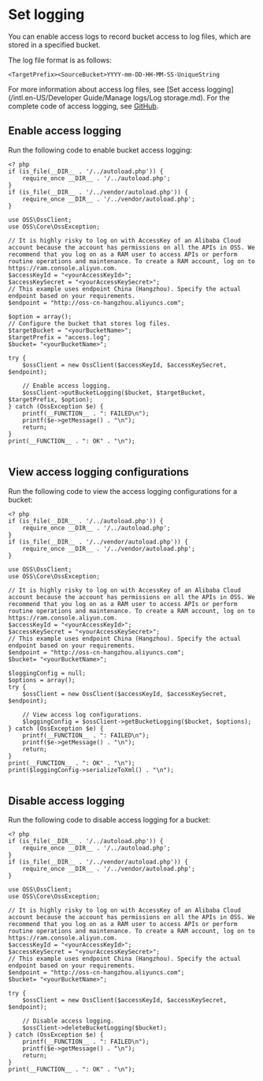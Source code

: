 # Set logging

You can enable access logs to record bucket access to log files, which are stored in a specified bucket.

The log file format is as follows:

`<TargetPrefix><SourceBucket>YYYY-mm-DD-HH-MM-SS-UniqueString`

For more information about access log files, see [Set access logging](/intl.en-US/Developer Guide/Manage logs/Log storage.md). For the complete code of access logging, see [GitHub](https://github.com/aliyun/aliyun-oss-php-sdk/blob/master/samples/BucketLogging.php).

## Enable access logging

Run the following code to enable bucket access logging:

```
<? php
if (is_file(__DIR__ . '/../autoload.php')) {
    require_once __DIR__ . '/../autoload.php';
}
if (is_file(__DIR__ . '/../vendor/autoload.php')) {
    require_once __DIR__ . '/../vendor/autoload.php';
}

use OSS\OssClient;
use OSS\Core\OssException;

// It is highly risky to log on with AccessKey of an Alibaba Cloud account because the account has permissions on all the APIs in OSS. We recommend that you log on as a RAM user to access APIs or perform routine operations and maintenance. To create a RAM account, log on to https://ram.console.aliyun.com.
$accessKeyId = "<yourAccessKeyId>";
$accessKeySecret = "<yourAccessKeySecret>";
// This example uses endpoint China (Hangzhou). Specify the actual endpoint based on your requirements.
$endpoint = "http://oss-cn-hangzhou.aliyuncs.com";

$option = array();
// Configure the bucket that stores log files.
$targetBucket = "<yourBucketName>";
$targetPrefix = "access.log";
$bucket= "<yourBucketName>";

try {
    $ossClient = new OssClient($accessKeyId, $accessKeySecret, $endpoint);

    // Enable access logging.
    $ossClient->putBucketLogging($bucket, $targetBucket, $targetPrefix, $option);
} catch (OssException $e) {
    printf(__FUNCTION__ . ": FAILED\n");
    printf($e->getMessage() . "\n");
    return;
}
print(__FUNCTION__ . ": OK" . "\n");
            
```

## View access logging configurations

Run the following code to view the access logging configurations for a bucket:

```
<? php
if (is_file(__DIR__ . '/../autoload.php')) {
    require_once __DIR__ . '/../autoload.php';
}
if (is_file(__DIR__ . '/../vendor/autoload.php')) {
    require_once __DIR__ . '/../vendor/autoload.php';
}

use OSS\OssClient;
use OSS\Core\OssException;

// It is highly risky to log on with AccessKey of an Alibaba Cloud account because the account has permissions on all the APIs in OSS. We recommend that you log on as a RAM user to access APIs or perform routine operations and maintenance. To create a RAM account, log on to https://ram.console.aliyun.com.
$accessKeyId = "<yourAccessKeyId>";
$accessKeySecret = "<yourAccessKeySecret>";
// This example uses endpoint China (Hangzhou). Specify the actual endpoint based on your requirements.
$endpoint = "http://oss-cn-hangzhou.aliyuncs.com";
$bucket= "<yourBucketName>";

$loggingConfig = null;
$options = array();
try {
    $ossClient = new OssClient($accessKeyId, $accessKeySecret, $endpoint);

    // View access log configurations.
    $loggingConfig = $ossClient->getBucketLogging($bucket, $options);
} catch (OssException $e) {
    printf(__FUNCTION__ . ": FAILED\n");
    printf($e->getMessage() . "\n");
    return;
}
print(__FUNCTION__ . ": OK" . "\n");
print($loggingConfig->serializeToXml() . "\n");
            
```

## Disable access logging

Run the following code to disable access logging for a bucket:

```
<? php
if (is_file(__DIR__ . '/../autoload.php')) {
    require_once __DIR__ . '/../autoload.php';
}
if (is_file(__DIR__ . '/../vendor/autoload.php')) {
    require_once __DIR__ . '/../vendor/autoload.php';
}

use OSS\OssClient;
use OSS\Core\OssException;

// It is highly risky to log on with AccessKey of an Alibaba Cloud account because the account has permissions on all the APIs in OSS. We recommend that you log on as a RAM user to access APIs or perform routine operations and maintenance. To create a RAM account, log on to https://ram.console.aliyun.com.
$accessKeyId = "<yourAccessKeyId>";
$accessKeySecret = "<yourAccessKeySecret>";
// This example uses endpoint China (Hangzhou). Specify the actual endpoint based on your requirements.
$endpoint = "http://oss-cn-hangzhou.aliyuncs.com";
$bucket= "<yourBucketName>";

try {
    $ossClient = new OssClient($accessKeyId, $accessKeySecret, $endpoint);

    // Disable access logging.
    $ossClient->deleteBucketLogging($bucket);
} catch (OssException $e) {
    printf(__FUNCTION__ . ": FAILED\n");
    printf($e->getMessage() . "\n");
    return;
}
print(__FUNCTION__ . ": OK" . "\n");
            
```

